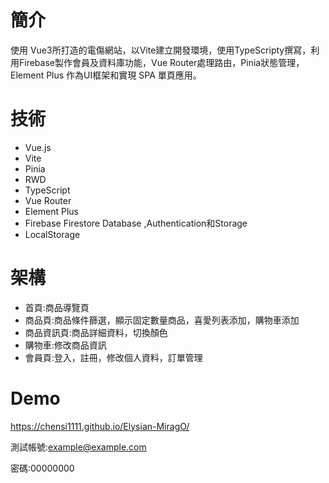 # 簡介

使用 Vue3所打造的電傷網站，以Vite建立開發環境，使用TypeScripty撰寫，利用Firebase製作會員及資料庫功能，Vue Router處理路由，Pinia狀態管理，Element Plus 作為UI框架和實現 SPA 單頁應用。

# 技術
- Vue.js
- Vite
- Pinia
- RWD
- TypeScript
- Vue Router
- Element Plus
- Firebase Firestore Database ,Authentication和Storage
- LocalStorage

# 架構
- 首頁:商品導覽頁
- 商品頁:商品條件篩選，顯示固定數量商品，喜愛列表添加，購物車添加
- 商品資訊頁:商品詳細資料，切換顏色
- 購物車:修改商品資訊
- 會員頁:登入，註冊，修改個人資料，訂單管理

# Demo
https://chensi1111.github.io/Elysian-MiragO/

測試帳號:example@example.com

密碼:00000000

